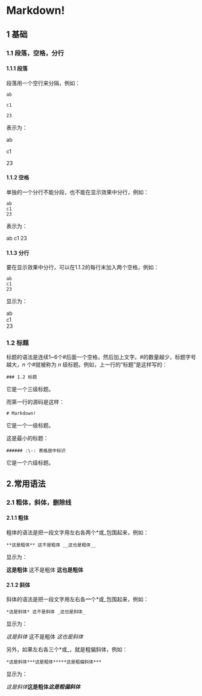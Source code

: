 # Markdown!

## 1 基础

### 1.1 段落，空格，分行

#### 1.1.1 段落

段落用一个空行来分隔，例如：

```plain
ab

c1

23
```

表示为：

ab

c1

23

#### 1.1.2 空格

单独的一个分行不能分段，也不能在显示效果中分行，例如：

```plain
ab
c1
23
```

表示为：

ab
c1
23

#### 1.1.3 分行

要在显示效果中分行，可以在1.1.2的每行末加入两个空格，例如：

```plain
ab
c1
23
```

显示为：

ab  
c1  
23

### 1.2 标题

标题的语法是连续1~6个\#后面一个空格，然后加上文字。\#的数量越少，标题字号越大，$n$ 个\#就被称为 $n$ 级标题。例如，上一行的“标题”是这样写的：

```plain
### 1.2 标题
```

它是一个三级标题。

而第一行的源码是这样：

```plain
# Markdown!
```

它是一个一级标题。

这是最小的标题：

```plain
###### :\-: 表格居中标识
```

它是一个六级标题。

## 2.常用语法

### 2.1 粗体，斜体，删除线

#### 2.1.1 粗体

粗体的语法是把一段文字用左右各两个\*或\_包围起来，例如：

```plain
**这是粗体** 这不是粗体 __这也是粗体__
```

显示为：

**这是粗体** 这不是粗体 __这也是粗体__

#### 2.1.2 斜体

斜体的语法是把一段文字用左右各**一**个\*或\_包围起来，例如：

```plain
*这是斜体* 这不是斜体 _这也是斜体_
```

显示为：

*这是斜体* 这不是粗体 _这也是斜体_

另外，如果左右各三个\*或\_，就是粗偏斜体，例如：

```plain
*这是斜体***这是粗体*****这是粗偏斜体***
```

显示为：

*这是斜体***这是粗体*****这是粗偏斜体***

